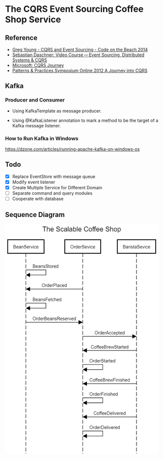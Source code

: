 # The CQRS Event Sourcing Coffee Shop Service  

## Reference
* [Greg Young - CQRS and Event Sourcing - Code on the Beach 2014](https://youtu.be/JHGkaShoyNs)
* [Sebastian Daschner: Video Course — Event Sourcing, Distributed Systems & CQRS](https://blog.sebastian-daschner.com/entries/event_sourcing_cqrs_video_course)
* [Microsoft: CQRS Journey](https://docs.microsoft.com/en-us/previous-versions/msp-n-p/jj554200(v=pandp.10))
* [Patterns & Practices Symposium Online 2012 A Journey into CQRS](https://youtu.be/MSof4jl6cNg)

## Kafka

### Producer and Consumer
* Using KafkaTemplate as message producer.

* Using @KafkaListener annotation to mark a method to be the target of a Kafka message listener.

### How to Run Kafka in Windows

https://dzone.com/articles/running-apache-kafka-on-windows-os

## Todo
- [x] Replace EventStore with message queue
- [x] Modify event listener
- [x] Create Multiple Service for Different Domain
- [ ] Separate command and query modules
- [ ] Cooperate with database
 
 ## Sequence Diagram
![alt text](https://raw.githubusercontent.com/EddieChoCho/scalable-coffee-shop/master/coffee-shop-blueprint/src/main/resources/images/The%20Scalable%20Coffee%20Shop.png)
